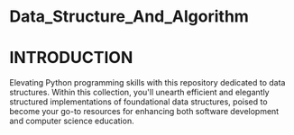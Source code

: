 # Data_Structure_And_Algorithm
# INTRODUCTION
Elevating  Python programming skills with this repository dedicated to data structures. Within this collection, you'll unearth efficient and elegantly structured implementations of foundational data structures, poised to become your go-to resources for enhancing both software development and computer science education.
